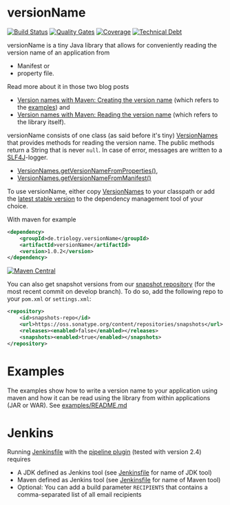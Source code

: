 versionName
===========
[![Build Status](https://opensource.triology.de/jenkins/buildStatus/icon?job=triologygmbh-github/versionName/develop)](https://opensource.triology.de/jenkins/blue/organizations/jenkins/triologygmbh-github%2FversionName/branches/)
[![Quality Gates](https://sonarcloud.io/api/project_badges/measure?project=de.triology.versionName%3AversionName&metric=alert_status)](https://sonarcloud.io/dashboard?id=de.triology.versionName%3AversionName)
[![Coverage](https://sonarcloud.io/api/project_badges/measure?project=de.triology.versionName%3AversionName&metric=coverage)](https://sonarcloud.io/dashboard?id=de.triology.versionName%3AversionName)
[![Technical Debt](https://sonarcloud.io/api/project_badges/measure?project=de.triology.versionName%3AversionName&metric=sqale_index)](https://sonarcloud.io/dashboard?id=de.triology.versionName%3AversionName)

versionName is a tiny Java library that allows for conveniently reading the version name of an application from

 - Manifest or
 - property file.
 
Read more about it in those two blog posts
- [Version names with Maven: Creating the version name](https://www.triology.de/en/blog-entries/versionsnamen-mit-maven-erzeugen-des-versionsnamens) (which refers to the [examples](examples)) and
- [Version names with Maven: Reading the version name](https://www.triology.de/en/blog-entries/version-names-with-maven-reading-the-version-name) (which refers to the library itself).

versionName consists of one class (as said before it's tiny) [VersionNames](versionName/src/main/java/de/triology/versionname/VersionNames.java) that provides methods for reading the version name.
The public methods return a String that is never `null`. In case of error, messages are written to a [SLF4J](http://slf4j.org/)-logger.

- [VersionNames.getVersionNameFromProperties()](versionName/src/main/java/de/triology/versionname/VersionNames.java),
- [VersionNames.getVersionNameFromManifest()](versionName/src/main/java/de/triology/versionname/VersionNames.java)

To use versionName, either copy [VersionNames](versionName/src/main/java/de/triology/versionName/VersionNames.java) to your classpath or add the [latest stable version](https://search.maven.org/#search%7Cga%7C1%7Cg%3A%20%22de.triology.versionName%22%20AND%20a%3A%22versionName%22) to the dependency management tool of your choice.

With maven for example
```XML
<dependency>
    <groupId>de.triology.versionName</groupId>
    <artifactId>versionName</artifactId>
    <version>1.0.2</version>
</dependency>
```

[![Maven Central](https://img.shields.io/maven-central/v/de.triology.versionName/versionName.svg)](https://search.maven.org/#search%7Cga%7C1%7Cg%3A%20%22de.triology.versionName%22%20AND%20a%3A%22versionName%22)

You can also get snapshot versions from our [snapshot repository](https://oss.sonatype.org/content/repositories/snapshots/de/triology/versionName/versionName/) (for the most recent commit on develop branch).
To do so, add the following repo to your `pom.xml` or `settings.xml`:
```xml
<repository>
    <id>snapshots-repo</id>
    <url>https://oss.sonatype.org/content/repositories/snapshots</url>
    <releases><enabled>false</enabled></releases>
    <snapshots><enabled>true</enabled></snapshots>
</repository>
```
# Examples
The examples show how to write a version name to your application using maven and how it can be read using the library from within applications (JAR or WAR).
See [examples/README.md](examples/README.md)

# Jenkins
Running [Jenkinsfile](Jenkinsfile) with the [pipeline plugin](https://wiki.jenkins-ci.org/display/JENKINS/Pipeline+Plugin) (tested with version 2.4) requires
- A JDK defined as  Jenkins tool (see [Jenkinsfile](Jenkinsfile) for name of JDK tool)
- Maven defined as Jenkins tool (see [Jenkinsfile](Jenkinsfile) for name of Maven tool)
- Optional: You can add a build parameter `RECIPIENTS` that contains a comma-separated list of all email recipients

